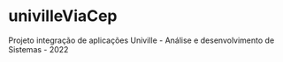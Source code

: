 # univilleViaCep
Projeto integração de aplicações
Univille - Análise e desenvolvimento de Sistemas - 2022
